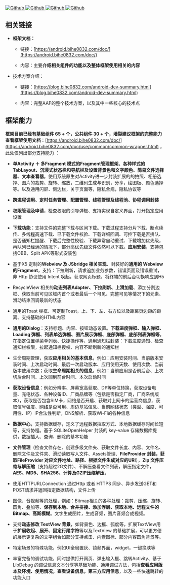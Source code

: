 [ ![Github](https://img.shields.io/badge/bihe0832-AndroidAppFactory-brightgreen?style=social) ](https://github.com/bihe0832/AndroidAppFactory)
[ ![Github](https://img.shields.io/github/last-commit/bihe0832/AndroidAppFactory) ](https://github.com/bihe0832/AndroidAppFactory)
[ ![Github](https://img.shields.io/github/stars/bihe0832/AndroidAppFactory?style=social) ](https://github.com/bihe0832/AndroidAppFactory)
[ ![Github](https://img.shields.io/bitbucket/issues/bihe0832/AndroidAppFactory) ](https://github.com/bihe0832/AndroidAppFactory)

## 相关链接

- **框架文档：**

    - 链接：[https://android.bihe0832.com/doc/](https://android.bihe0832.com/doc/)
    
    - 内容：主要**介绍相关组件的功能以及整体框架使用相关的内容**

- 技术方案介绍：

    - 链接：[https://blog.bihe0832.com/android-dev-summary.html](https://blog.bihe0832.com/android-dev-summary.html)
    
    - 内容：完整AAF的整个技术方案，以及其中一些核心的技术点
	

## 框架能力

**框架目前已经有基础组件 65 + 个，公共组件 30 + 个，墙裂建议框架的完整能力查看框架使用文档**：[https://android.bihe0832.com/doc/](https://android.bihe0832.com/doc/use/common/common-wrapper.html) ，此处仅列出部分支持能力 ：

- **单Activity ＋ 多Fragment 模式的Fragment管理框架、各种样式的TabLayout、沉浸式状态栏和导航栏及设置背景色和文字颜色、简易文件选择器、文本查看器**。使用系统原生对Activity进一步封装扩展的的拍照、相册选择、图片的裁剪、旋转、缩放，二维码生成与识别，分享，绘图板、颜色选择等。以及通用闪屏、侧边栏，关于页面等，隐私合规，隐私协议等

- **跨进程调用、定时任务管理、配置管理、线程管理及线程池、协程调用封装**

- **权限管理及申请**，检查权限的引导弹框、支持实现自定义界面，打开指定应用设置

- **下载功能**：支持文件的完整下载与区间下载。下载过程支持分片下载、断点续传、多线程高速下载、已下载文件校验、下载详细回调、可控下载是否排队、是否通知栏提醒、下载后完整性校验、下载异常自动重试、下载增加优先级，再队列已经满的情况下，部分高优先级文件依然可以下载。**应用安装**，支持包括OBB、Split APK等形式安装包

- 基于X5 定制的**Webview 及 JSbridge 相关实现**、封装好的**通用的 Webview 的Fragment**，支持：下拉刷新，请求追加业务参数，错误页面及错误重试，非 Http 协议使用 Intent 唤起，获取网页标题，将终端的前后台切换响应到H5

- RecycleView 相关的**动态列表Adapter、下拉刷新、上滑加载**、添加分割边框、获取当前可见区域内首个或者最后一个可见、完整可见等情况下的元素、滑动结束回调最新的状态

- 通用的Toast 弹框、可定制Toast，上、下、左、右方位以及距离页边距的距离、支持基础的HTML内容

- **通用的Dialog**：支持标题、内容、按钮动态设置。**下载进度弹框、输入弹框、Loading 弹框、列表单选弹框、图片展示弹框、底部弹框、底部列表弹框等**。在指定位置弹菜单列表、快捷操作等，通用通知栏封装：下载进度通知、检查通知栏权限，拉起通知栏授权、内容不断刷新的通知栏

- 生命周期管理，获取**应用相关的基本信息**，例如：应用安装时间、当前版本安装时间、上次启动时间、最后一次启动版本、应用使用天数、使用次数、当前版本使用次数；获取**生命周期相关的信息**，例如：当前应用是否前后台、上次切后台时间、上次回到前台时间、本次启动时间

- **获取设备信息**：例如分辨率、屏幕宽高获取、DP等单位转换，获取设备电量、充电状态、各种设备ID、厂商品牌等（包括是否指定厂商，厂商系统版本），获取是否包含SIM卡，网络是否开启、获取对上网卡的运营商信息、获取信号强度、网络是否可用、周边基站信息、当前网络状态（类型、强度、可用性、IP）IP合法性判断，DNS解析、获取Wi-Fi的各种信息

- **数据中心**，支持数据缓存，定义了远程数据拉取方式、本地数据缓存时间长短等，支持协程。基于 SQLiteOpenHelper 封装的 key-value 存储数据库提供，数据插入、查询、删除的基本功能

- **文件管理**（检查文件存在、创建多级文件夹、获取文件长度、内容、文件名、删除文件及文件夹、滑动读取写入文件、Assets管理、**FileProvider 封装，获取FileProvider 对应文件地址、路径、根据文件生成对应的URI**），**Zip 文件压缩与解压缩**（支持超过2G文件）、不解压查看文件列表，解压指定文件，**AES、MD5、SHA256、计算及GZIP压缩解压**，

- 使用HTTPURLConnection 通过Http 或者 HTTPS 同步、异步发送GET和POST请求并返回指定数据结构，文件上传

- 图像、音视频等的处理，例如：Bitmap相关的各种处理：裁剪、压缩、旋转、圆角、叠加等、**保存到本地、合并拼接、添加浮层、获取本地、远程文件的Bitmap、高斯模糊**。文字生成图片，生成音频，图片音频合成视频。

- 支持**动态修改 TextView 背景**，如背景色、边框、弧度等，扩展TextView用于**扩展收起、展开、固定行尾字符**等以及TextView 的基础扩展，可以更方便的展示更复杂的文字组合如部分支持点击、内嵌图标、部分内容圆角背景等。

- 特定场景的特殊功能，例如UI全局置灰、锁频界面，widget，一键换肤等

- 丰富完备的调试功能，同时提供打开网页、弹出输入框、跳转Activity、基于 LibDebug 的调试信息文本分享等基础功能、通用调试方法，包括**查看应用版本及环境、使用情况，查看设备信息，第三方应用信息**，以及一些快速跳转的功能入口

